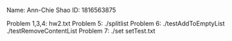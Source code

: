 Name: Ann-Chie Shao ID: 1816563875

Problem 1,3,4: hw2.txt
Problem 5: ./splitlist
Problem 6: ./testAddToEmptyList
          ./testRemoveContentList
Problem 7: ./set setTest.txt
